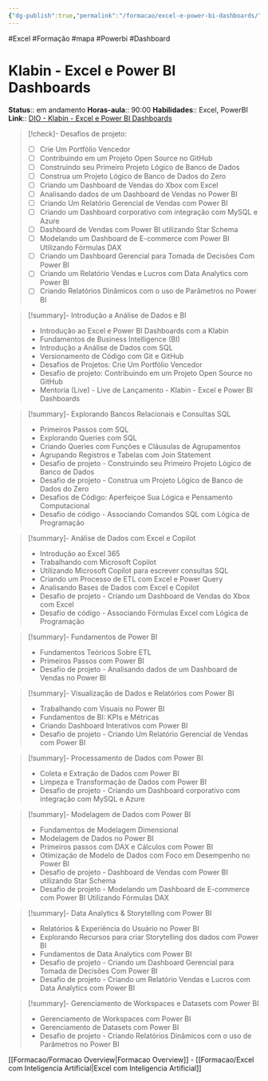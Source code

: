 ```yaml
---
{"dg-publish":true,"permalink":"/formacao/excel-e-power-bi-dashboards/","metatags":{"description":"Lista de disciplinas da formação"},"noteIcon":"default","updated":"2025-10-23T09:20:43.730-03:00"}
---
```


#Excel #Formação #mapa #Powerbi #Dashboard

# Klabin - Excel e Power BI Dashboards

**Status**:: em andamento 
**Horas-aula**:: 90:00
**Habilidades**:: Excel, PowerBI
**Link**:: [DIO - Klabin - Excel e Power BI Dashboards](https://web.dio.me/track/klabin-excel-e-power-bi-dashboards)

>[!check]- Desafios de projeto:
> - [ ] Crie Um Portfólio Vencedor
> - [ ] Contribuindo em um Projeto Open Source no GitHub
> - [ ] Construindo seu Primeiro Projeto Lógico de Banco de Dados
> - [ ] Construa um Projeto Lógico de Banco de Dados do Zero
> - [ ] Criando um Dashboard de Vendas do Xbox com Excel
> - [ ] Analisando dados de um Dashboard de Vendas no Power BI
> - [ ] Criando Um Relatório Gerencial de Vendas com Power BI
> - [ ] Criando um Dashboard corporativo com integração com MySQL e Azure
> - [ ] Dashboard de Vendas com Power BI utilizando Star Schema
> - [ ] Modelando um Dashboard de E-commerce com Power BI Utilizando Fórmulas DAX
> - [ ] Criando um Dashboard Gerencial para Tomada de Decisões Com Power BI
> - [ ] Criando um Relatório Vendas e Lucros com Data Analytics com Power BI
> - [ ] Criando Relatórios Dinâmicos com o uso de Parâmetros no Power BI

> [!summary]- Introdução a Análise de Dados e BI
> - Introdução ao Excel e Power BI Dashboards com a Klabin
> - Fundamentos de Business Intelligence (BI)
> - Introdução a Análise de Dados com SQL
> - Versionamento de Código com Git e GitHub
> - Desafios de Projetos: Crie Um Portfólio Vencedor
> - Desafio de projeto: Contribuindo em um Projeto Open Source no GitHub
> - Mentoria (Live) - Live de Lançamento - Klabin - Excel e Power BI Dashboards

> [!summary]- Explorando Bancos Relacionais e Consultas SQL
> - Primeiros Passos com SQL
> - Explorando Queries com SQL
> - Criando Queries com Funções e Cláusulas de Agrupamentos
> - Agrupando Registros e Tabelas com Join Statement
> - Desafio de projeto - Construindo seu Primeiro Projeto Lógico de Banco de Dados
> - Desafio de projeto - Construa um Projeto Lógico de Banco de Dados do Zero
> - Desafios de Código: Aperfeiçoe Sua Lógica e Pensamento Computacional
> - Desafio de código - Associando Comandos SQL com Lógica de Programação

> [!summary]- Análise de Dados com Excel e Copilot
> - Introdução ao Excel 365
> - Trabalhando com Microsoft Copilot
> - Utilizando Microsoft Copilot para escrever consultas SQL
> - Criando um Processo de ETL com Excel e Power Query
> - Analisando Bases de Dados com Excel e Copilot
> - Desafio de projeto - Criando um Dashboard de Vendas do Xbox com Excel
> - Desafio de código - Associando Fórmulas Excel com Lógica de Programação

> [!summary]- Fundamentos de Power BI
> - Fundamentos Teóricos Sobre ETL
> - Primeiros Passos com Power BI
> - Desafio de projeto - Analisando dados de um Dashboard de Vendas no Power BI

> [!summary]- Visualização de Dados e Relatórios com Power BI
> - Trabalhando com Visuais no Power BI
> - Fundamentos de BI: KPIs e Métricas
> - Criando Dashboard Interativos com Power BI
> - Desafio de projeto - Criando Um Relatório Gerencial de Vendas com Power BI

> [!summary]- Processamento de Dados com Power BI
> - Coleta e Extração de Dados com Power BI
> - Limpeza e Transformação de Dados com Power BI
> - Desafio de projeto - Criando um Dashboard corporativo com integração com MySQL e Azure

> [!summary]- Modelagem de Dados com Power BI
> - Fundamentos de Modelagem Dimensional
> - Modelagem de Dados no Power BI
> - Primeiros passos com DAX e Cálculos com Power BI
> - Otimização de Modelo de Dados com Foco em Desempenho no Power BI
> - Desafio de projeto - Dashboard de Vendas com Power BI utilizando Star Schema
> - Desafio de projeto - Modelando um Dashboard de E-commerce com Power BI Utilizando Fórmulas DAX

> [!summary]- Data Analytics & Storytelling com Power BI
> - Relatórios & Experiência do Usuário no Power BI
> - Explorando Recursos para criar Storytelling dos dados com Power BI
> - Fundamentos de Data Analytics com Power BI
> - Desafio de projeto - Criando um Dashboard Gerencial para Tomada de Decisões Com Power BI
> - Desafio de projeto - Criando um Relatório Vendas e Lucros com Data Analytics com Power BI

> [!summary]- Gerenciamento de Workspaces e Datasets com Power BI
> - Gerenciamento de Workspaces com Power BI
> - Gerenciamento de Datasets com Power BI
> - Desafio de projeto - Criando Relatórios Dinâmicos com o uso de Parâmetros no Power BI

[[Formacao/Formacao Overview\|Formacao Overview]] - [[Formacao/Excel com Inteligencia Artificial\|Excel com Inteligencia Artificial]]
